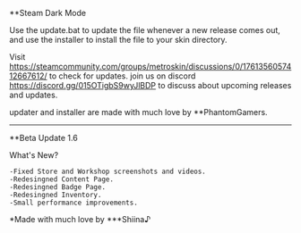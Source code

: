 **Steam Dark Mode

Use the update.bat to update the file whenever a new release comes out,
and use the installer to install the file to your skin directory.

Visit https://steamcommunity.com/groups/metroskin/discussions/0/1761356057412667612/ to check for updates.
join us on discord https://discord.gg/015OTigbS9wyJlBDP to discuss about upcoming releases and updates.

updater and installer are made with much love by **PhantomGamers.

------------------------------------------------------------------------------------------------------------------

**Beta Update 1.6

What's New?

    -Fixed Store and Workshop screenshots and videos.
    -Redesingned Content Page.
    -Redesingned Badge Page.
    -Redesingned Inventory.
    -Small performance improvements.


*Made with much love by ***Shiina♪
